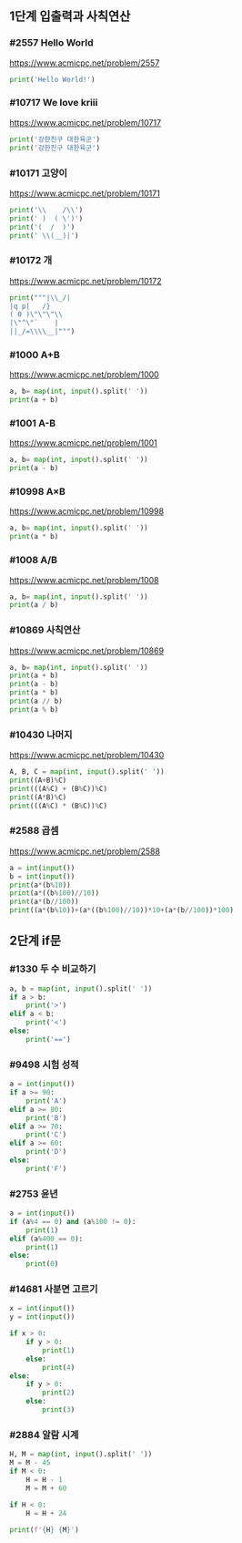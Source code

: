 ## 1단계 입출력과 사칙연산
### #2557 Hello World

https://www.acmicpc.net/problem/2557

```python
print('Hello World!')
```

### #10717 We love kriii

https://www.acmicpc.net/problem/10717

```python
print('강한친구 대한육군')
print('강한친구 대한육군')
```

### #10171 고양이

https://www.acmicpc.net/problem/10171

```python
print('\\    /\\')
print(' )  ( \')')
print('(  /  )')
print(' \\(__)|')
```

### #10172 개

https://www.acmicpc.net/problem/10172

```python
print("""|\\_/|
|q p|   /}
( 0 )\"\"\"\\
|\"^\"`    |
||_/=\\\\__|""")
```

### #1000 A+B

https://www.acmicpc.net/problem/1000

```python
a, b= map(int, input().split(' '))
print(a + b)
```

### #1001 A-B

https://www.acmicpc.net/problem/1001

```python
a, b= map(int, input().split(' '))
print(a - b)
```

### #10998 A×B

https://www.acmicpc.net/problem/10998

```python
a, b= map(int, input().split(' '))
print(a * b)
```

### #1008 A/B

https://www.acmicpc.net/problem/1008

```python
a, b= map(int, input().split(' '))
print(a / b)
```

### #10869 사칙연산

https://www.acmicpc.net/problem/10869

```python
a, b= map(int, input().split(' '))
print(a + b)
print(a - b)
print(a * b)
print(a // b)
print(a % b)
```

### #10430 나머지

https://www.acmicpc.net/problem/10430

```python
A, B, C = map(int, input().split(' '))
print((A+B)%C)
print(((A%C) + (B%C))%C)
print((A*B)%C)
print(((A%C) * (B%C))%C)
```

### #2588 곱셈

https://www.acmicpc.net/problem/2588

```python
a = int(input())
b = int(input())
print(a*(b%10))
print(a*((b%100)//10))
print(a*(b//100))
print((a*(b%10))+(a*((b%100)//10))*10+(a*(b//100))*100)
```

## 2단계 if문
### #1330 두 수 비교하기
```python
a, b = map(int, input().split(' '))
if a > b:
    print('>')
elif a < b:
    print('<')
else:
    print('==')
```

### #9498 시험 성적
```python
a = int(input())
if a >= 90:
    print('A')
elif a >= 80:
    print('B')
elif a >= 70:
    print('C')
elif a >= 60:
    print('D')
else:
    print('F')
```

### #2753 윤년
```python
a = int(input())
if (a%4 == 0) and (a%100 != 0):
    print(1)
elif (a%400 == 0):
    print(1)
else:
    print(0)
```

### #14681 사분면 고르기
```python
x = int(input())
y = int(input())

if x > 0:
    if y > 0:
        print(1)
    else:
        print(4)
else:
    if y > 0:
        print(2)
    else:
        print(3)
```

### #2884 알람 시계
```python
H, M = map(int, input().split(' '))
M = M - 45
if M < 0:
    H = H - 1
    M = M + 60

if H < 0:
    H = H + 24
    
print(f'{H} {M}')
```

